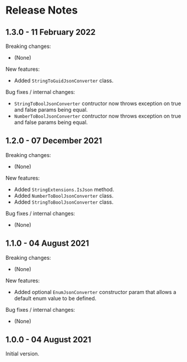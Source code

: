 # Release Notes

## 1.3.0 - 11 February 2022

Breaking changes:
- (None)

New features:
- Added `StringToGuidJsonConverter` class.

Bug fixes / internal changes:
- `StringToBoolJsonConverter` contructor now throws exception on true and false params being equal.
- `NumberToBoolJsonConverter` contructor now throws exception on true and false params being equal.

## 1.2.0 - 07 December 2021

Breaking changes:
- (None)

New features:
- Added `StringExtensions.IsJson` method.
- Added `NumberToBoolJsonConverter` class.
- Added `StringToBoolJsonConverter` class.

Bug fixes / internal changes:
- (None)

## 1.1.0 - 04 August 2021

Breaking changes:
- (None)

New features:
- Added optional `EnumJsonConverter` constructor param that allows a default enum value to be defined.

Bug fixes / internal changes:
- (None)

## 1.0.0 - 04 August 2021

Initial version.
